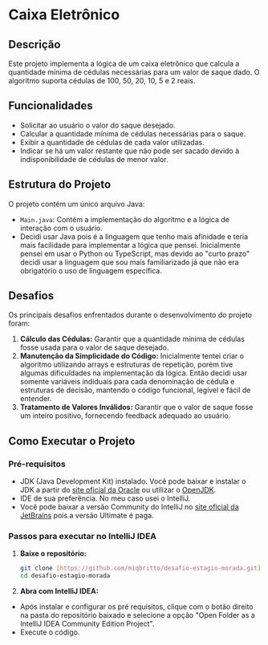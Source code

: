 # Caixa Eletrônico

## Descrição

Este projeto implementa a lógica de um caixa eletrônico que calcula a quantidade mínima de cédulas necessárias para um valor de saque dado. O algoritmo suporta cédulas de 100, 50, 20, 10, 5 e 2 reais.

## Funcionalidades

- Solicitar ao usuário o valor do saque desejado.
- Calcular a quantidade mínima de cédulas necessárias para o saque.
- Exibir a quantidade de cédulas de cada valor utilizadas.
- Indicar se há um valor restante que não pode ser sacado devido à indisponibilidade de cédulas de menor valor.

## Estrutura do Projeto

O projeto contém um único arquivo Java:

- `Main.java`: Contém a implementação do algoritmo e a lógica de interação com o usuário.
- Decidi usar Java pois é a linguagem que tenho mais afinidade e teria mais facilidade para implementar a lógica que pensei. Inicialmente pensei em usar o Python ou TypeScript, mas devido ao "curto prazo" decidi usar a linguagem que sou mais familiarizado já que não era obrigatório o uso de linguagem específica.

## Desafios

Os principais desafios enfrentados durante o desenvolvimento do projeto foram:


1. **Cálculo das Cédulas:** Garantir que a quantidade mínima de cédulas fosse usada para o valor de saque desejado.
2. **Manutenção da Simplicidade do Código:** Inicialmente tentei criar o algoritmo utilizando arrays e estruturas de repetição, porém tive algumas dificuldades na implementação da lógica. Então decidi usar somente variáveis indiduais para cada denominação de cédula e estruturas de decisão, mantendo o código funcional, legível e fácil de entender.
3. **Tratamento de Valores Inválidos:** Garantir que o valor de saque fosse um inteiro positivo, fornecendo feedback adequado ao usuário.

## Como Executar o Projeto

### Pré-requisitos

- JDK (Java Development Kit) instalado. Você pode baixar e instalar o JDK a partir do [site oficial da Oracle](https://www.oracle.com/java/technologies/javase-jdk11-downloads.html) ou utilizar o [OpenJDK](https://openjdk.java.net/).
- IDE de sua preferência. No meu caso usei o IntelliJ.
- Você pode baixar a versão Community do IntelliJ no [site oficial da JetBrains](https://www.jetbrains.com/idea/download/) pois a versão Ultimate é paga.

### Passos para executar no IntelliJ IDEA

1. **Baixe o repositório:**

   ```sh
   git clone [https://github.com/miqbritto/desafio-estagio-morada.git]
   cd desafio-estagio-morada

2. **Abra com IntelliJ IDEA:**
   
  - Após instalar e configurar os pré requisitos, clique com o botão direito na pasta do repositório baixado e selecione a opção "Open Folder as a IntelliJ IDEA Community Edition Project".
  - Execute o código.


